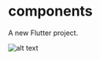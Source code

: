 # components

A new Flutter project.

![alt text](https://github.com/talhatt/different-work-on-some-components/blob/main/differentWorkOnSomeCoımponents.png?raw=true)
